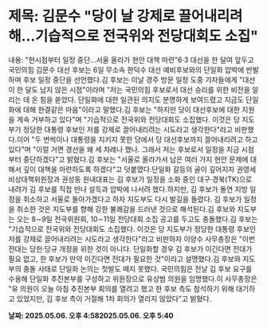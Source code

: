# **제목: 김문수 "당이 날 강제로 끌어내리려 해…기습적으로 전국위와 전당대회도 소집"**

  내용: "현시점부터 일정 중단…서울 올라가 현안 대책 마련"6·3 대선을 한 달여 앞두고 국민의힘 김문수 대선 후보는 6일 무소속 한덕수 대선 예비후보와의 단일화 압박에 반발하며 후보 일정 중단을 선언했다.김 후보는 이날 경주 방문 일정 도중 기자들에게 "대선이 한 달도 남지 않은 시점"이라며 "저는 국민의힘 후보로서 대선 승리를 위한 비전을 알리는 데 온 힘을 쏟았다. 단일화에 대한 일관된 의지도 분명하게 보여드렸고 지금도 단일화에 대해 한결같은 마음"이라고 말했다.김 후보는 "하지만 당이 대선후보에 대한 지원을 계속 거부하고 있다"며 "기습적으로 전국위와 전당대회도 소집했다. 이것은 당 지도부가 정당한 대통령 후보인 저를 강제로 끌어내리려는 시도라고 생각한다"라고 비판했다.이어 "두 번씩이나 대통령을 지키지 못한 당에서 당 대선후보까지 끌어내리려고 하고 있다"며 "이럴 거면 경선을 왜 세 차례나 했나. 그래서 저는 후보로서 일정을 지금 시점부터 중단하겠다"고 밝혔다.김 후보는 "서울로 올라가서 남은 여러 가지 현안 문제에 대해서 깊이 대책을 마련하도록 하겠다"고 덧붙였다.단일화 갈등의 골이 깊어지자 권영세 비상대책위원장과 권성동 원내대표는 김 후보가 일정을 소화 중인 대구·경북(TK)으로 내려가 김 후보를 직접 만나 설득과 압박에 나서려 했다.하지만, 김 후보가 돌연 지방 일정을 취소하고 서울로 돌아가겠다고 하자 지도부도 다시 발길을 돌렸다. 김 후보가 일정을 취소한 것은 지도부를 향해 강한 불쾌감을 드러낸 것으로 해석된다.김 후보와 지도부는 오는 8∼9일 전국위원회, 10∼11일 전당대회 소집 공고를 두고도 충돌했다.김 후보는 "기습적으로 전국위와 전당대회도 소집했다. 이것은 당 지도부가 정당한 대통령 후보인 저를 강제로 끌어내리려는 시도라고 생각한다"라고 비판하자 이양수 사무총장은 "이번 전대는 당헌·당규 개정을 위한 것이 아니다. 단일화할 경우 김 후보가 이긴다면 전대가 필요 없고, 한 후보가 만약 이긴다면 전대가 필요한 것"이라고 설명했다.김 후보와 지도부의 충돌 사태로 단일화 논의는 첫발도 떼지 못했다. 국민의힘은 전날 김 후보 요구를 수용해 단일화 추진본부를 구성하고 위원장으로 유상범 의원을 임명했다.이 사무총장은 "유 의원이 오늘 아침 추진본부 회의를 열려고 했고 한 후보 측도 참석하기 위해 대기하고 있었지만, 김 후보 측이 거절해 1차 회의가 열리지 않았다"고 밝혔다.

  **날짜: 2025.05.06. 오후 4:582025.05.06. 오후 5:40**